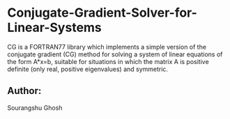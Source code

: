 # Conjugate-Gradient-Solver-for-Linear-Systems
CG is a FORTRAN77 library which implements a simple version of the conjugate gradient (CG) method for solving a system of linear equations of the form A*x=b, suitable for situations in which the matrix A is positive definite (only real, positive eigenvalues) and symmetric.

## Author:

Sourangshu Ghosh
